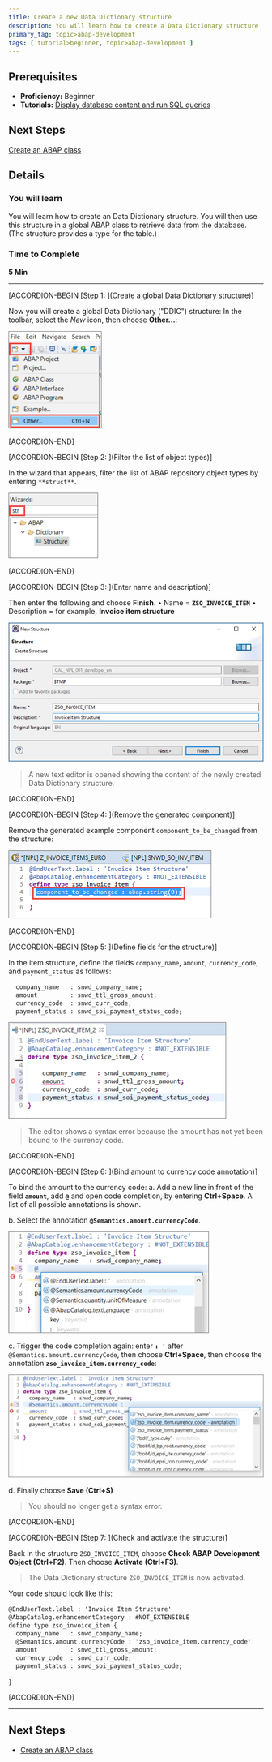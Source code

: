```yaml
---
title: Create a new Data Dictionary structure
description: You will learn how to create a Data Dictionary structure
primary_tag: topic>abap-development
tags: [ tutorial>beginner, topic>abap-development ]
---
```


## Prerequisites  
 - **Proficiency:** Beginner
 - **Tutorials:**
[Display database content and run SQL queries](https://www.sap.com/developer/tutorials/abap-display-data-queries.html)


## Next Steps
[Create an ABAP class](https://www.sap.com/developer/tutorials/abap-dev-create-new-class.html)

## Details
### You will learn  
You will learn how to create an Data Dictionary structure. You will then use this structure in a global ABAP class to retrieve data from the database. (The structure provides a type for the table.)

### Time to Complete
**5 Min**

---

[ACCORDION-BEGIN [Step 1: ](Create a global Data Dictionary structure)]

Now you will create a global Data Dictionary ("DDIC") structure: In the toolbar, select the *New* icon, then choose **Other...**:

![Image depicting step1a-create-new](step1a-create-new.png)


[ACCORDION-END]

[ACCORDION-BEGIN [Step 2: ](Filter the list of object types)]

In the wizard that appears, filter the list of ABAP repository object types by entering `**struct**`.

![Image depicting step2-filter-type](step2-filter-type.png)


[ACCORDION-END]

[ACCORDION-BEGIN [Step 3: ](Enter name and description)]

Then enter the following and choose **Finish**.
•	Name = **`ZSO_INVOICE_ITEM`**
•	Description = for example, **Invoice item structure**

![Image depicting step10c-define-ddic-structure-finish](step10c-define-ddic-structure-finish.png)

> A new text editor is opened showing the content of the newly created Data Dictionary structure.


[ACCORDION-END]

[ACCORDION-BEGIN [Step 4: ](Remove the generated component)]

Remove the generated example component `component_to_be_changed` from the structure:

![Image depicting step12-remove-component](step12-remove-component.png)


[ACCORDION-END]

[ACCORDION-BEGIN [Step 5: ](Define fields for the structure)]

In the item structure, define the fields `company_name`, `amount`, `currency_code`, and `payment_status` as follows:
```ABAP
  company_name   : snwd_company_name;
  amount         : snwd_ttl_gross_amount;
  currency_code  : snwd_curr_code;
  payment_status : snwd_soi_payment_status_code;
```


![Image depicting step5-define-fields](step5-define-fields.png)

> The editor shows a syntax error because the amount has not yet been bound to the currency code.


[ACCORDION-END]

[ACCORDION-BEGIN [Step 6: ](Bind amount to currency code annotation)]

To bind the amount to the currency code:
a. Add a new line in front of the field **`amount`**, add **`@`** and open code completion, by entering  **Ctrl+Space**. A list of all possible annotations is shown.

b. Select the annotation **`@Semantics.amount.currencyCode`**.

![Image depicting step12a-select-annotation](step12a-select-annotation.png)

c. Trigger the code completion again: enter **`: '`** after `@Semantics.amount.currencyCode`, then choose **Ctrl+Space**, then choose the annotation **`zso_invoice_item.currency_code`**:

![Image depicting step12b-choose-annotation-currency-code](step12b-choose-annotation-currency-code.png)

d. Finally choose **Save (Ctrl+S)**

> You should no longer get a syntax error.


[ACCORDION-END]

[ACCORDION-BEGIN [Step 7: ](Check and activate the structure)]

Back in the structure `ZSO_INVOICE_ITEM`, choose **Check ABAP Development Object (Ctrl+F2)**. Then choose **Activate (Ctrl+F3)**.

> The Data Dictionary structure `ZSO_INVOICE_ITEM` is now activated.

Your code should look like this:

```ABAP
@EndUserText.label : 'Invoice Item Structure'
@AbapCatalog.enhancementCategory : #NOT_EXTENSIBLE
define type zso_invoice_item {
  company_name   : snwd_company_name;
  @Semantics.amount.currencyCode : 'zso_invoice_item.currency_code'
  amount         : snwd_ttl_gross_amount;
  currency_code  : snwd_curr_code;
  payment_status : snwd_soi_payment_status_code;

}

```


[ACCORDION-END]

---

## Next Steps
- [Create an ABAP class](https://www.sap.com/developer/tutorials/abap-dev-create-new-class.html)
